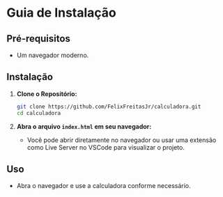 # Guia de Instalação

## Pré-requisitos

- Um navegador moderno.

## Instalação

1. **Clone o Repositório:**
    ```sh
    git clone https://github.com/FelixFreitasJr/calculadora.git
    cd calculadora
    ```

2. **Abra o arquivo `index.html` em seu navegador:**
    - Você pode abrir diretamente no navegador ou usar uma extensão como Live Server no VSCode para visualizar o projeto.

## Uso

- Abra o navegador e use a calculadora conforme necessário.

